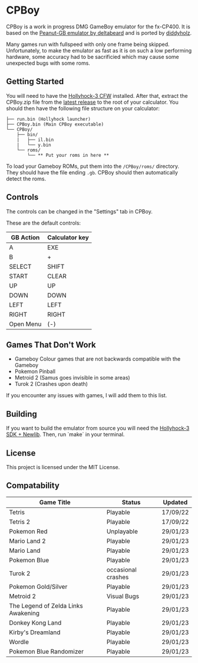 # CPBoy

CPBoy is a work in progress DMG GameBoy emulator for the fx-CP400. It is based on the [Peanut-GB emulator by deltabeard](https://github.com/deltabeard/Peanut-GB) and is ported by [diddyholz](https://github.com/diddyholz/CPBoy/).

Many games run with fullspeed with only one frame being skipped. Unfortunately, to make the emulator as fast as it is on such a low performing hardware, some accuracy had to be sacrificied which may cause some unexpected bugs with some roms.

## Getting Started

You will need to have the [Hollyhock-3 CFW](https://github.com/ClasspadDev/hollyhock-3/) installed. After that, extract the CPBoy.zip file from the [latest release](https://github.com/ClasspadDev/CPBoy/releases) to the root of your calculator. You should then have the following file structure on your calculator:
```
├── run.bin (Hollyhock launcher)
├── CPBoy.bin (Main CPBoy executable)
└── CPBoy/
    ├── bin/
    |   ├── il.bin
    |   └── y.bin
    └── roms/
        └── ** Put your roms in here **
``` 

To load your Gameboy ROMs, put them into the `/CPBoy/roms/` directory. They should have the file ending `.gb`. CPBoy should then automatically detect the roms.


## Controls

The controls can be changed in the "Settings" tab in CPBoy.

These are the default controls:

| GB Action | Calculator key |
| --------- | -------------- |
| A         | EXE            |
| B         | +              |
| SELECT    | SHIFT          |
| START     | CLEAR          |
| UP        | UP             |
| DOWN      | DOWN           |
| LEFT      | LEFT           |
| RIGHT     | RIGHT          |
| Open Menu | (-)          |


## Games That Don't Work

 - Gameboy Colour games that are not backwards compatible with the Gameboy
 - Pokemon Pinball
 - Metroid 2 (Samus goes invisible in some areas)
 - Turok 2 (Crashes upon death)

If you encounter any issues with games, I will add them to this list.


## Building

If you want to build the emulator from source you will need the [Hollyhock-3 SDK + Newlib](https://github.com/ClasspadDev/hollyhock-3). Then, run ´make´ in your terminal.


## License

This project is licensed under the MIT License.

## Compatability

| Game Title | Status   | Updated  |
| ---------- | -------- | -------- |
| Tetris     | Playable | 17/09/22 |
| Tetris 2   | Playable | 17/09/22 |
|Pokemon Red |Unplayable| 29/01/23 |
|Mario Land 2|Playable|29/01/23|
|Mario Land|Playable|29/01/23|
|Pokemon Blue|Playable|29/01/23|
|Turok 2|occasional crashes|29/01/23|
|Pokemon Gold/Silver|Playable|29/01/23|
|Metroid 2|Visual Bugs|29/01/23|
|The Legend of Zelda Links Awakening|Playable|29/01/23|
|Donkey Kong Land|Playable|29/01/23|
|Kirby's Dreamland|Playable|29/01/23|
|Wordle|Playable|29/01/23|
|Pokemon Blue Randomizer|Playable|29/01/23|
